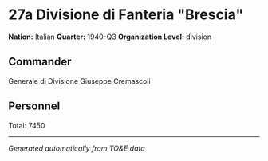 # 27a Divisione di Fanteria "Brescia"

**Nation:** Italian
**Quarter:** 1940-Q3
**Organization Level:** division

## Commander

Generale di Divisione Giuseppe Cremascoli

## Personnel

Total: 7450

---
*Generated automatically from TO&E data*
